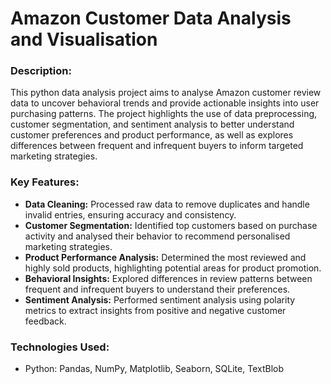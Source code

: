 # Amazon Customer Data Analysis and Visualisation

### Description:
This python data analysis project aims to analyse Amazon customer review data to uncover behavioral trends and provide actionable insights into user purchasing patterns. The project highlights the use of data preprocessing, customer segmentation, and sentiment analysis to better understand customer preferences and product performance, as well as explores differences between frequent and infrequent buyers to inform targeted marketing strategies.

### Key Features:
- **Data Cleaning:** Processed raw data to remove duplicates and handle invalid entries, ensuring accuracy and consistency.
- **Customer Segmentation:** Identified top customers based on purchase activity and analysed their behavior to recommend personalised marketing strategies.
- **Product Performance Analysis:** Determined the most reviewed and highly sold products, highlighting potential areas for product promotion.
- **Behavioral Insights:** Explored differences in review patterns between frequent and infrequent buyers to understand their preferences.
- **Sentiment Analysis:** Performed sentiment analysis using polarity metrics to extract insights from positive and negative customer feedback.

### Technologies Used:
- Python: Pandas, NumPy, Matplotlib, Seaborn, SQLite, TextBlob
